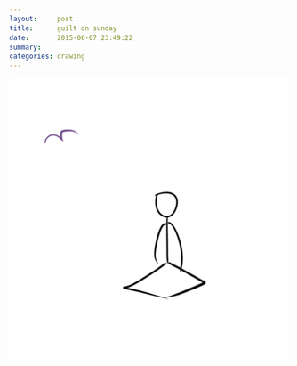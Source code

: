 ```yaml
---
layout:     post
title:      guilt on sunday
date:       2015-06-07 23:49:22
summary:    
categories: drawing
---
```

![guilt on sunday](/images/diary/guilt-on-sunday.png "Waiting to start working, SERIOUSLY.")